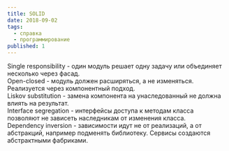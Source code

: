 ```yaml
---
title: SOLID
date: 2018-09-02
tags:
  - справка
  - программирование
published: 1
---
```


<p>Single responsibility - один модуль решает одну задачу или объединяет несколько через фасад.<br />Open-closed - модуль должен расширяться, а не изменяться. Реализуется через компонентный подход.<br />Liskov substitution - замена компонента на унаследованный не должна влиять на результат.<br />Interface segregation - интерфейсы доступа к методам класса позволяют не зависеть наследникам от изменения класса.<br />Dependency inversion - зависимости идут не от реализаций, а от абстракций, например подменять библиотеку. Сервисы создаются абстрактными фабриками.</p>